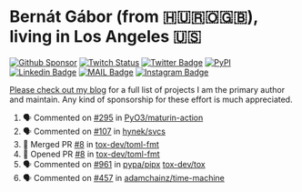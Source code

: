 # Bernát Gábor (from 🇭🇺🇷🇴🇬🇧), living in Los Angeles 🇺🇸

[![Github Sponsor](https://img.shields.io/static/v1?label=Sponsor&message=%E2%9D%A4&logo=GitHub&link=https://github.com/sponsors/gaborbernat&style=flat-square)](https://github.com/sponsors/gaborbernat)
[![Twitch Status](https://img.shields.io/twitch/status/gaborbernat?style=flat-square)](https://www.twitch.tv/gaborbernat)
[![Twitter Badge](https://img.shields.io/badge/-@gjbernat-1ca0f1?style=flat-square&labelColor=1ca0f1&logo=twitter&logoColor=white&link=https://twitter.com/gjbernat)](https://twitter.com/gjbernat)
[![PyPI](https://img.shields.io/badge/-gaborbernat-0073b7?style=flat-square&logo=Python&logoColor=white&link=https://pypi.org/user/gaborbernat/)](https://pypi.org/user/gaborbernat/)
[![Linkedin Badge](https://img.shields.io/badge/-gaborbernat-blue?style=flat-square&logo=Linkedin&logoColor=white&link=https://www.linkedin.com/in/gaborbernat/)](https://www.linkedin.com/in/gaborbernat/)
[![MAIL Badge](https://img.shields.io/badge/-gaborjbernat@gmail.com-c14438?style=flat-square&logo=Gmail&logoColor=white&link=mailto:gaborjbernat@gmail.com)](mailto:gaborjbernat@gmail.com)
[![Instagram Badge](https://img.shields.io/badge/-@gabor__bernat-845EC2?style=flat-square&labelColor=white&logo=Instagram&link=https://instagram.com/gabor_bernat/)](https://instagram.com/gabor_bernat)

[Please check out my blog](https://bernat.tech/about/) for a full list of projects I am the primary author and maintain.
Any kind of sponsorship for these effort is much appreciated.

<!--START_SECTION:activity-->

1. 🗣 Commented on [#295](https://github.com/PyO3/maturin-action/pull/295#issuecomment-2419808523) in [PyO3/maturin-action](https://github.com/PyO3/maturin-action)
2. 🗣 Commented on [#107](https://github.com/hynek/svcs/pull/107#issuecomment-2418584893) in [hynek/svcs](https://github.com/hynek/svcs)
3. 🎉 Merged PR [#8](https://github.com/tox-dev/toml-fmt/pull/8) in [tox-dev/toml-fmt](https://github.com/tox-dev/toml-fmt)
4. 💪 Opened PR [#8](https://github.com/tox-dev/toml-fmt/pull/8) in [tox-dev/toml-fmt](https://github.com/tox-dev/toml-fmt)
5. 🗣 Commented on [#961](https://github.com/pypa/pipx/issues/961#issuecomment-2418497739) in [pypa/pipx](https://github.com/pypa/pipx)
   [tox-dev/tox](https://github.com/tox-dev/tox)
5. 🗣 Commented on [#457](https://github.com/adamchainz/time-machine/pull/457#issuecomment-2197730644) in
[adamchainz/time-machine](https://github.com/adamchainz/time-machine)
<!--END_SECTION:activity-->
